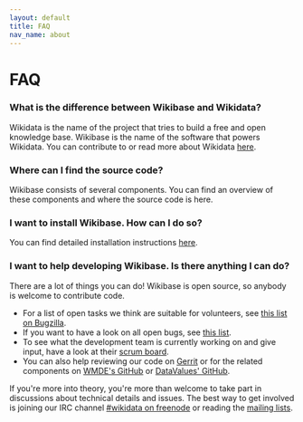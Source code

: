 ```yaml
---
layout: default
title: FAQ
nav_name: about
---
```


# FAQ

### What is the difference between Wikibase and Wikidata?
Wikidata is the name of the project that tries to build a free and open knowledge base. Wikibase is the name of the software that powers Wikidata. You can contribute to or read more about Wikidata [here](https://www.wikidata.org/).

### Where can I find the source code?
Wikibase consists of several components. You can find an overview of these components and where the source code is here.

### I want to install Wikibase. How can I do so?
You can find detailed installation instructions [here]({{site.url}}/components).

### I want to help developing Wikibase. Is there anything I can do?
There are a lot of things you can do! Wikibase is open source, so anybody is welcome to contribute code.

- For a list of open tasks we think are suitable for volunteers, see [this list on Bugzilla](https://bugzilla.wikimedia.org/buglist.cgi?email1=wikidata-bugs%40lists.wikimedia.org&emailassigned_to1=1&emailcc1=1&emailtype1=exact&keywords=need-volunteer%2C%20&keywords_type=allwords&list_id=317075&query_format=advanced&resolution=---).
- If you want to have a look on all open bugs, see [this list](https://bugzilla.wikimedia.org/buglist.cgi?email1=wikidata-bugs%40lists.wikimedia.org&emailassigned_to1=1&emailcc1=1&emailtype1=exact&list_id=317076&query_format=advanced&resolution=---).
- To see what the development team is currently working on and give input, have a look at their [scrum board](http://sb.wmflabs.org/p/wikidata/).
- You can also help reviewing our code on [Gerrit](https://gerrit.wikimedia.org/r/#/q/(project:mediawiki/extensions/Wikibase)+status:open,n,z) or for the related components on [WMDE's GitHub](https://github.com/wmde) or [DataValues' GitHub](https://github.com/DataValues).

If you're more into theory, you're more than welcome to take part in discussions about technical details and issues. The best way to get involved is joining our IRC channel [#wikidata on freenode](irc://irc.freenode.net/wikidata) or reading the [mailing lists](https://www.mediawiki.org/wiki/Wikibase/Support#Wikidata).
